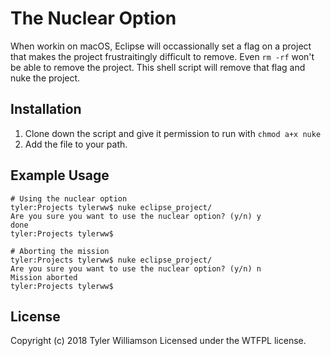 # The Nuclear Option
When workin on macOS, Eclipse will occassionally set a flag on a project that makes the project frustraitingly difficult to remove. Even `rm -rf` won't be able to remove the project. This shell script will remove that flag and nuke the project.  
  
## Installation  
  
1. Clone down the script and give it permission to run with `chmod a+x nuke`  
2. Add the file to your path.  
  
## Example Usage  
  
    # Using the nuclear option
    tyler:Projects tylerww$ nuke eclipse_project/
    Are you sure you want to use the nuclear option? (y/n) y
    done
    tyler:Projects tylerww$  
    
    # Aborting the mission
    tyler:Projects tylerww$ nuke eclipse_project/
    Are you sure you want to use the nuclear option? (y/n) n
    Mission aborted
    tyler:Projects tylerww$  
	  
## License  
Copyright (c) 2018 Tyler Williamson Licensed under the WTFPL license.
